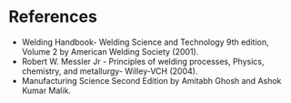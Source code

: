 # References

- Welding Handbook- Welding Science and Technology 9th edition, Volume 2 by American Welding Society (2001).
- Robert W. Messler Jr - Principles of welding processes, Physics, chemistry, and metallurgy- Willey-VCH (2004).
- Manufacturing Science Second Edition by Amitabh Ghosh and Ashok Kumar Malik.